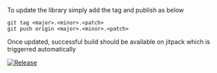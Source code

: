 To update the library simply add the tag and publish as below

```
git tag <major>.<minor>.<patch>
git push origin <major>.<minor>.<patch>

```

Once updated, successful build should be available on jitpack which is triggerred automatically

[![Release](https://jitpack.io/v/jitpack/maven-simple.svg)](https://jitpack.io/#arunkumarc9/spike-android)
